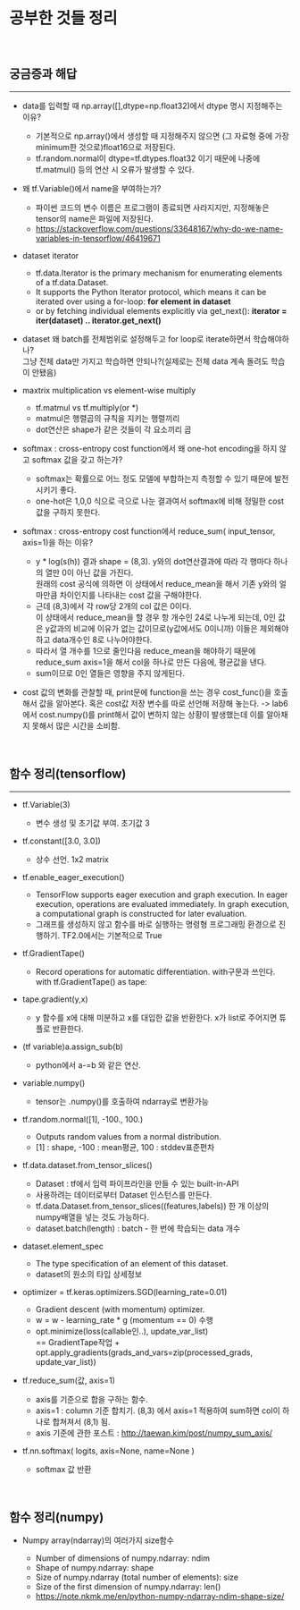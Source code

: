 # 공부한 것들 정리  
<br/>

## 궁금증과 해답
---
- data를 입력할 때 np.array([],dtype=np.float32)에서 dtype 명시 지정해주는 이유?  
    * 기본적으로 np.array()에서 생성할 때  지정해주지 않으면 (그 자료형 중에 가장 minimum한 것으로)float16으로 저장된다.
    * tf.random.normal이 dtype=tf.dtypes.float32 이기 때문에 나중에 tf.matmul() 등의 연산 시 오류가 발생할 수 있다.
  
- 왜 tf.Variable()에서 name을 부여하는가?  
    * 파이썬 코드의 변수 이름은 프로그램이 종료되면 사라지지만, 지정해놓은 tensor의 name은 파일에 저장된다.
    * https://stackoverflow.com/questions/33648167/why-do-we-name-variables-in-tensorflow/46419671  
    
- dataset iterator  
   * tf.data.Iterator is the primary mechanism for enumerating elements of a tf.data.Dataset.
   * It supports the Python Iterator protocol, which means it can be iterated over using a for-loop: **for element in dataset**
   * or by fetching individual elements explicitly via get_next(): **iterator = iter(dataset) .. iterator.get_next()**  
   
- dataset 왜 batch를 전체범위로 설정해두고 for loop로 iterate하면서 학습해야하나?  
   그냥 전체 data만 가지고 학습하면 안되나?(실제로는 전체 data 계속 돌려도 학습이 안됐음)

- maxtrix multiplication vs element-wise multiply  
   - tf.matmul vs tf.multiply(or *)
   - matmul은 행렬곱의 규칙을 지키는 행렬끼리
   - dot연산은 shape가 같은 것들이 각 요소끼리 곱
   
- softmax : cross-entropy cost function에서 왜 one-hot encoding을 하지 않고 softmax 값을 갖고 하는가?  
   - softmax는 확률으로 어느 정도 모델에 부합하는지 측정할 수 있기 때문에 발전시키기 좋다.
   - one-hot은 1,0,0 식으로 극으로 나눈 결과여서 softmax에 비해 정밀한 cost 값을 구하지 못한다.  
   
- softmax : cross-entropy cost function에서 reduce_sum( input_tensor, axis=1)을 하는 이유?  
   - y * log(s(h)) 결과 shape = (8,3). y와의 dot연산결과에 따라 각 행마다 하나의 열만 0이 아닌 값을 가진다.  
   원래의 cost 공식에 의하면 이 상태에서  reduce_mean을 해서 기존 y와의 얼마만큼 차이인지를 나타내는 cost 값을 구해야한다.
   - 근데 (8,3)에서 각 row당 2개의 col 값은 0이다.  
   이 상태에서 reduce_mean을 할 경우 항 개수인 24로 나누게 되는데, 0인 값은 y값과의 비교에 이유가 없는 값이므로(y값에서도 0이니까) 이들은 제외해야하고 data개수인 8로 나누어야한다.
   - 따라서 열 개수를  1으로 줄인다음 reduce_mean을 해야하기 때문에 reduce_sum axis=1을 해서 col을 하나로 만든 다음에, 평균값을 낸다.
   - sum이므로 0인 열들은 영향을 주지 않게된다.
   
- cost 값의 변화를 관찰할 때, print문에 function을 쓰는 경우 cost_func()을 호출해서 값을 알아본다. 혹은 cost값 저장 변수를 따로 선언해 저장해 놓는다. -> lab6에서 cost.numpy()를 print해서 값이 변하지 않는 상황이 발생했는데 이를 알아채지 못해서 많은 시간을 소비함.  



<br/>

## 함수 정리(tensorflow)
------------
- tf.Variable(3)  
    - 변수 생성 및 초기값 부여. 초기값 3
      
- tf.constant([3.0, 3.0])  
    - 상수 선언. 1x2 matrix  
                
- tf.enable_eager_execution()  
    - TensorFlow supports eager execution and graph execution. In eager execution, operations are evaluated immediately. In graph execution, a computational graph is constructed for later evaluation.  
    - 그래프를 생성하지 않고 함수를 바로 실행하는 명령형 프로그래밍 환경으로 진행하기. TF2.0에서는 기본적으로 True  
      
- tf.GradientTape()  
    - Record operations for automatic differentiation. with구문과 쓰인다. with tf.GradientTape() as tape:  
      
- tape.gradient(y,x)  
    - y 함수를 x에 대해 미분하고 x를 대입한 값을 반환한다. x가 list로 주어지면 튜플로 반환한다.
      
- (tf variable)a.assign_sub(b)  
    - python에서 a-=b 와 같은 연산.  
      
- variable.numpy()
    - tensor는 .numpy()를 호출하여 ndarray로 변환가능
    
- tf.random.normal([1], -100., 100.)
    - Outputs random values from a normal distribution.
    - [1] : shape, -100 : mean평균, 100 : stddev표준편차

- tf.data.dataset.from_tensor_slices()
    - Dataset : tf에서 입력 파이프라인을 만들 수 있는 built-in-API
    - 사용하려는 데이터로부터 Dataset 인스턴스를 만든다.
    - tf.data.Dataset.from_tensor_slices((features,labels)) 한 개 이상의 numpy배열을 넣는 것도 가능하다.
    - dataset.batch(length) : batch - 한 번에 학습되는 data 개수
    
- dataset.element_spec  
    - The type specification of an element of this dataset.
    - dataset의 원소의 타입 상세정보
    
- optimizer = tf.keras.optimizers.SGD(learning_rate=0.01)  
   - Gradient descent (with momentum) optimizer.
   - w = w - learning_rate * g (momentum == 0) 수행
   - opt.minimize(loss(callable인..), update_var_list) <br/> == GradientTape작업 + opt.apply_gradients(grads_and_vars=zip(processed_grads, update_var_list))  
   
- tf.reduce_sum(값, axis=1)
   - axis를 기준으로 합을 구하는 함수.
   - axis=1 : column 기준 합치기. (8,3) 에서 axis=1 적용하여 sum하면 col이 하나로 합쳐져서 (8,1) 됨.
   - axis 기준에 관한 포스트 : http://taewan.kim/post/numpy_sum_axis/  
   
- tf.nn.softmax(   logits, axis=None, name=None  )  
   - softmax 값 반환

<br/>

## 함수 정리(numpy)

- Numpy array(ndarray)의 여러가지 size함수  

  - Number of dimensions of numpy.ndarray: ndim
  - Shape of numpy.ndarray: shape
  - Size of numpy.ndarray (total number of elements): size
  - Size of the first dimension of numpy.ndarray: len()
  - https://note.nkmk.me/en/python-numpy-ndarray-ndim-shape-size/
  
<br/>

